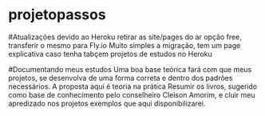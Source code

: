 # projetopassos

#Atualizações
devido ao Heroku retirar as site/pages do ar opção free, transferir o mesmo para Fly.io
Muito simples a migração, tem um page explicativa caso tenha tabçem projetos de estudos no Heroku


#Documentando meus estudos
Uma boa base teórica fará com que meus projetos, se desenvolva de uma forma correta e dentro dos padrões necessários.
A proposta aqui é teoria na prática
Resumir os livros, sugerido como base de conhecimento pelo conselheiro Cleison Amorim, e cluir
meu apredizado nos projetos exemplos que aqui disponibilizarei.
